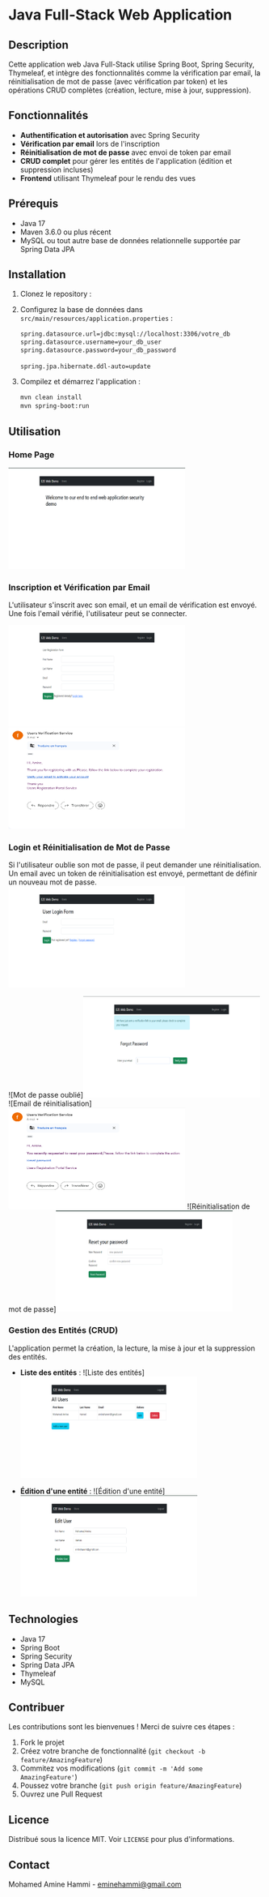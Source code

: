 # Java Full-Stack Web Application

## Description

Cette application web Java Full-Stack utilise Spring Boot, Spring Security, Thymeleaf, et intègre des fonctionnalités comme la vérification par email, la réinitialisation de mot de passe (avec vérification par token) et les opérations CRUD complètes (création, lecture, mise à jour, suppression).

## Fonctionnalités

- **Authentification et autorisation** avec Spring Security
- **Vérification par email** lors de l'inscription
- **Réinitialisation de mot de passe** avec envoi de token par email
- **CRUD complet** pour gérer les entités de l'application (édition et suppression incluses)
- **Frontend** utilisant Thymeleaf pour le rendu des vues

## Prérequis

- Java 17
- Maven 3.6.0 ou plus récent
- MySQL ou tout autre base de données relationnelle supportée par Spring Data JPA

## Installation

1. Clonez le repository :


2. Configurez la base de données dans `src/main/resources/application.properties` :

    ```properties
    spring.datasource.url=jdbc:mysql://localhost:3306/votre_db
    spring.datasource.username=your_db_user
    spring.datasource.password=your_db_password

    spring.jpa.hibernate.ddl-auto=update
    ```

3. Compilez et démarrez l'application :

    ```bash
    mvn clean install
    mvn spring-boot:run
    ```

## Utilisation

### Home Page
<img src="https://github.com/MohamedAmineHammi/spring-mvc-web-app-with-thymeleaf/blob/master/templates/Home.png" width="350" height="200"> 

### Inscription et Vérification par Email

L'utilisateur s'inscrit avec son email, et un email de vérification est envoyé. Une fois l'email vérifié, l'utilisateur peut se connecter.

<img src="https://github.com/MohamedAmineHammi/spring-mvc-web-app-with-thymeleaf/blob/master/templates/Registration%20Page.png" width="350" height="200"> <img src="https://github.com/MohamedAmineHammi/spring-mvc-web-app-with-thymeleaf/blob/master/templates/Email%20Verification%20Registrtion.png" width="350" height="200">

### Login et Réinitialisation de Mot de Passe

Si l'utilisateur oublie son mot de passe, il peut demander une réinitialisation. Un email avec un token de réinitialisation est envoyé, permettant de définir un nouveau mot de passe.
<img src="https://github.com/MohamedAmineHammi/spring-mvc-web-app-with-thymeleaf/blob/master/templates/Login%20Page.png" width="350" height="200"> 

![Mot de passe oublié]<img src="https://github.com/MohamedAmineHammi/spring-mvc-web-app-with-thymeleaf/blob/master/templates/Forgot%20Password.png" width="350" height="200">
![Email de réinitialisation]<img src="https://github.com/MohamedAmineHammi/spring-mvc-web-app-with-thymeleaf/blob/master/templates/Email%20Verification%20Reset%20password.png" width="350" height="200">
![Réinitialisation de mot de passe]<img src="https://github.com/MohamedAmineHammi/spring-mvc-web-app-with-thymeleaf/blob/master/templates/Reset%20Paswword.png" width="350" height="200">

### Gestion des Entités (CRUD)

L'application permet la création, la lecture, la mise à jour et la suppression des entités.

- **Liste des entités** :
    ![Liste des entités]<img src="https://github.com/MohamedAmineHammi/spring-mvc-web-app-with-thymeleaf/blob/master/templates/Users.png" width="350" height="200">

- **Édition d'une entité** :
    ![Édition d'une entité]<img src="https://github.com/MohamedAmineHammi/spring-mvc-web-app-with-thymeleaf/blob/master/templates/Update%20Page.png" width="350" height="200">


## Technologies

- Java 17
- Spring Boot
- Spring Security
- Spring Data JPA
- Thymeleaf
- MySQL

## Contribuer

Les contributions sont les bienvenues ! Merci de suivre ces étapes :

1. Fork le projet
2. Créez votre branche de fonctionnalité (`git checkout -b feature/AmazingFeature`)
3. Commitez vos modifications (`git commit -m 'Add some AmazingFeature'`)
4. Poussez votre branche (`git push origin feature/AmazingFeature`)
5. Ouvrez une Pull Request

## Licence

Distribué sous la licence MIT. Voir `LICENSE` pour plus d'informations.

## Contact

Mohamed Amine Hammi - eminehammi@gmail.com

